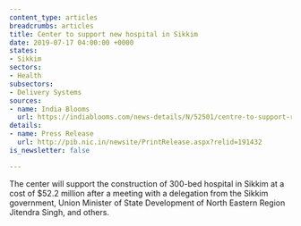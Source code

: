 ```yaml
---
content_type: articles
breadcrumbs: articles
title: Center to support new hospital in Sikkim
date: 2019-07-17 04:00:00 +0000
states:
- Sikkim
sectors:
- Health
subsectors:
- Delivery Systems
sources:
- name: India Blooms
  url: https://indiablooms.com/news-details/N/52501/centre-to-support-rs-358-cr-hospital-in-sikkim.html
details:
- name: Press Release
  url: http://pib.nic.in/newsite/PrintRelease.aspx?relid=191432
is_newsletter: false

---
```

The center will support the construction of 300-bed hospital in Sikkim at a cost of $52.2 million after a meeting with a delegation from the Sikkim government, Union Minister of State Development of North Eastern Region Jitendra Singh, and others.

